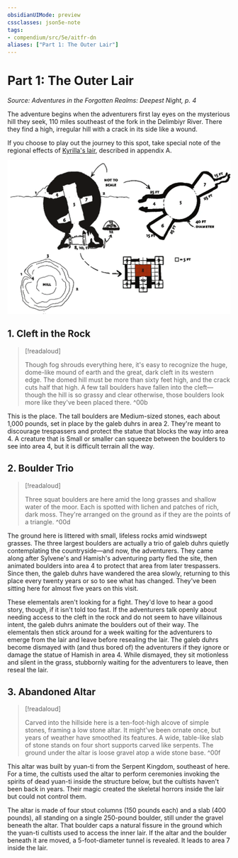 ```yaml
---
obsidianUIMode: preview
cssclasses: json5e-note
tags:
- compendium/src/5e/aitfr-dn
aliases: ["Part 1: The Outer Lair"]
---
```

# Part 1: The Outer Lair
*Source: Adventures in the Forgotten Realms: Deepest Night, p. 4* 

The adventure begins when the adventurers first lay eyes on the mysterious hill they seek, 110 miles southeast of the fork in the Delimbiyr River. There they find a high, irregular hill with a crack in its side like a wound.

If you choose to play out the journey to this spot, take special note of the regional effects of [Kyrilla's lair](Mechanics/bestiary/npc/kyrilla-accursed-gorgon-aitfr-dn.md), described in appendix A.

![](https://raw.githubusercontent.com/5etools-mirror-3/5etools-img/main/adventure/AitFR-DN/16_1476395079.webp#center)

## 1. Cleft in the Rock

> [!readaloud] 
> 
> Though fog shrouds everything here, it's easy to recognize the huge, dome-like mound of earth and the great, dark cleft in its western edge. The domed hill must be more than sixty feet high, and the crack cuts half that high. A few tall boulders have fallen into the cleft—though the hill is so grassy and clear otherwise, those boulders look more like they've been placed there.
^00b

This is the place. The tall boulders are Medium-sized stones, each about 1,000 pounds, set in place by the galeb duhrs in area 2. They're meant to discourage trespassers and protect the statue that blocks the way into area 4. A creature that is Small or smaller can squeeze between the boulders to see into area 4, but it is difficult terrain all the way.

## 2. Boulder Trio

> [!readaloud] 
> 
> Three squat boulders are here amid the long grasses and shallow water of the moor. Each is spotted with lichen and patches of rich, dark moss. They're arranged on the ground as if they are the points of a triangle.
^00d

The ground here is littered with small, lifeless rocks amid windswept grasses. The three largest boulders are actually a trio of galeb duhrs quietly contemplating the countryside—and now, the adventurers. They came along after Sylvene's and Hamish's adventuring party fled the site, then animated boulders into area 4 to protect that area from later trespassers. Since then, the galeb duhrs have wandered the area slowly, returning to this place every twenty years or so to see what has changed. They've been sitting here for almost five years on this visit.

These elementals aren't looking for a fight. They'd love to hear a good story, though, if it isn't told too fast. If the adventurers talk openly about needing access to the cleft in the rock and do not seem to have villainous intent, the galeb duhrs animate the boulders out of their way. The elementals then stick around for a week waiting for the adventurers to emerge from the lair and leave before resealing the lair. The galeb duhrs become dismayed with (and thus bored of) the adventurers if they ignore or damage the statue of Hamish in area 4. While dismayed, they sit motionless and silent in the grass, stubbornly waiting for the adventurers to leave, then reseal the lair.

## 3. Abandoned Altar

> [!readaloud] 
> 
> Carved into the hillside here is a ten-foot-high alcove of simple stones, framing a low stone altar. It might've been ornate once, but years of weather have smoothed its features. A wide, table-like slab of stone stands on four short supports carved like serpents. The ground under the altar is loose gravel atop a wide stone base.
^00f

This altar was built by yuan-ti from the Serpent Kingdom, southeast of here. For a time, the cultists used the altar to perform ceremonies invoking the spirits of dead yuan-ti inside the structure below, but the cultists haven't been back in years. Their magic created the skeletal horrors inside the lair but could not control them.

The altar is made of four stout columns (150 pounds each) and a slab (400 pounds), all standing on a single 250-pound boulder, still under the gravel beneath the altar. That boulder caps a natural fissure in the ground which the yuan-ti cultists used to access the inner lair. If the altar and the boulder beneath it are moved, a 5-foot-diameter tunnel is revealed. It leads to area 7 inside the lair.